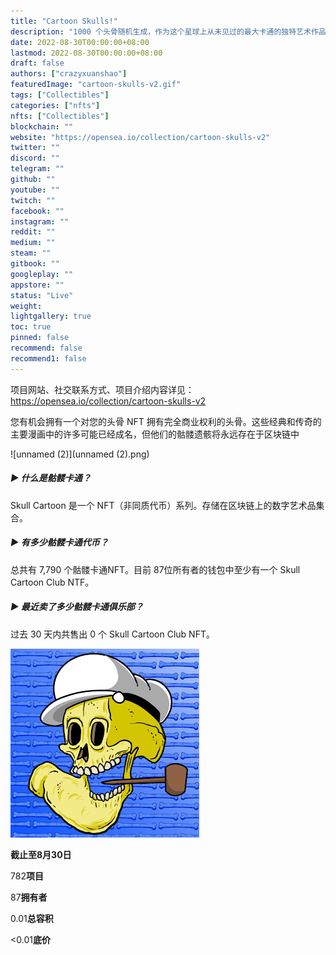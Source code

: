 ```yaml
---
title: "Cartoon Skulls!"
description: "1000 个头骨随机生成，作为这个星球上从未见过的最大卡通的独特艺术作品"
date: 2022-08-30T00:00:00+08:00
lastmod: 2022-08-30T00:00:00+08:00
draft: false
authors: ["crazyxuanshao"]
featuredImage: "cartoon-skulls-v2.gif"
tags: ["Collectibles"]
categories: ["nfts"]
nfts: ["Collectibles"]
blockchain: ""
website: "https://opensea.io/collection/cartoon-skulls-v2"
twitter: ""
discord: ""
telegram: ""
github: ""
youtube: ""
twitch: ""
facebook: ""
instagram: ""
reddit: ""
medium: ""
steam: ""
gitbook: ""
googleplay: ""
appstore: ""
status: "Live"
weight: 
lightgallery: true
toc: true
pinned: false
recommend: false
recommend1: false
---
```

项目网站、社交联系方式、项目介绍内容详见：https://opensea.io/collection/cartoon-skulls-v2

您有机会拥有一个对您的头骨 NFT 拥有完全商业权利的头骨。这些经典和传奇的主要漫画中的许多可能已经成名，但他们的骷髅遗骸将永远存在于区块链中

![unnamed (2)](unnamed (2).png)

##### ▶ 什么是骷髅卡通？

Skull Cartoon 是一个 NFT（非同质代币）系列。存储在区块链上的数字艺术品集合。

##### ▶ 有多少骷髅卡通代币？

总共有 7,790 个骷髅卡通NFT。目前 87位所有者的钱包中至少有一个 Skull Cartoon Club NTF。

##### ▶ 最近卖了多少骷髅卡通俱乐部？

过去 30 天内共售出 0 个 Skull Cartoon Club NFT。

![unnamed](unnamed.png)

**截止至8月30日**

782**项目**

87**拥有者**

0.01**总容积**

<0.01**底价**